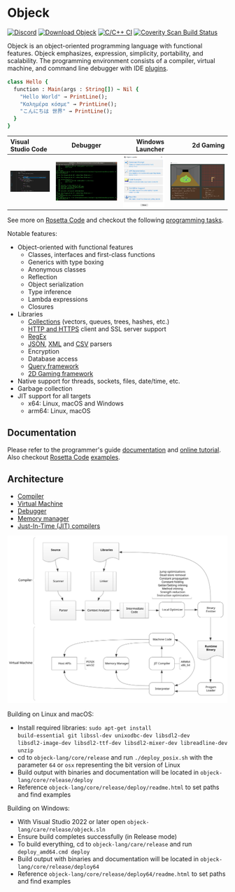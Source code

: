 # Objeck

[![Discord](https://badgen.net/badge/icon/discord?icon=discord&label)](https://discord.gg/uPBqjWSW)
[![Download Objeck](https://img.shields.io/sourceforge/dt/objeck-lang.svg)](https://sourceforge.net/projects/objeck-lang/)
[![C/C++ CI](https://github.com/objeck/objeck-lang/actions/workflows/c-cpp.yml/badge.svg)](https://github.com/objeck/objeck-lang/actions/workflows/c-cpp.yml)
[![Coverity Scan Build Status](https://img.shields.io/coverity/scan/10314.svg)](https://scan.coverity.com/projects/objeck)

Objeck is an object-oriented programming language with functional features. Objeck emphasizes, expression, simplicity, portability, and scalability. The programming environment consists of a compiler, virtual machine, and command line debugger with IDE [plugins](https://github.com/objeck/objeck-lsp).

```ruby
class Hello {
  function : Main(args : String[]) ~ Nil {
    "Hello World" → PrintLine();
    "Καλημέρα κόσμε" → PrintLine();
    "こんにちは 世界" → PrintLine();
  }
}
```

| Visual Studio Code | Debugger | Windows Launcher | 2d Gaming | 
| :--- | :----: | ---: | ---: | 
![alt text](images/web/comp.png "Visual Studio Code") | ![alt text](images/web/debug.jpg "Command line debugger") | ![alt text](images/web/launch.png "Windows Launcher") | ![alt text](images/web/crawler.png "Web Crawler") |

See more on [Rosetta Code](http://rosettacode.org/wiki/Category:Objeck) and checkout the following [programming tasks](programs/rc).

Notable features:
* Object-oriented with functional features
  * Classes, interfaces and first-class functions
  * Generics with type boxing
  * Anonymous classes 
  * Reflection 
  * Object serialization 
  * Type inference
  * Lambda expressions
  * Closures
* Libraries 
  * [Collections](https://github.com/objeck/objeck-lang/blob/master/core/compiler/lib_src/gen_collect.obs) (vectors, queues, trees, hashes, etc.)
  * [HTTP and HTTPS](https://github.com/objeck/objeck-lang/blob/master/core/compiler/lib_src/net.obs) client and SSL server support
  * [RegEx](https://github.com/objeck/objeck-lang/blob/master/core/compiler/lib_src/regex.obs)
  * [JSON](https://github.com/objeck/objeck-lang/blob/master/core/compiler/lib_src/json.obs), [XML](https://github.com/objeck/objeck-lang/blob/master/core/compiler/lib_src/xml.obs) and [CSV](https://github.com/objeck/objeck-lang/blob/master/core/compiler/lib_src/csv.obs) parsers
  * Encryption
  * Database access
  * [Query framework](https://github.com/objeck/objeck-lang/blob/master/core/compiler/lib_src/query.obs)
  * [2D Gaming framework](https://github.com/objeck/objeck-lang/blob/master/core/compiler/lib_src/sdl_game.obs)
* Native support for threads, sockets, files, date/time, etc.
* Garbage collection
* JIT support for all targets
  * x64: Linux, macOS and Windows
  * arm64: Linux, macOS

## Documentation
Please refer to the programmer's guide [documentation](https://www.objeck.org/doc/api/index.html) and [online tutorial](https://www.objeck.org/getting_started.html). Also checkout [Rosetta Code](http://rosettacode.org/wiki/Category:Objeck) [examples](programs/rc).

## Architecture
* [Compiler](https://github.com/objeck/objeck-lang/blob/master/core/compiler)
* [Virtual Machine](https://github.com/objeck/objeck-lang/blob/master/core/vm)
* [Debugger](https://github.com/objeck/objeck-lang/blob/master/core/debugger)
* [Memory manager](https://github.com/objeck/objeck-lang/blob/master/core/vm/arch)
* [Just-In-Time (JIT) compilers](https://github.com/objeck/objeck-lang/blob/master/core/vm/arch/jit)

![alt text](images/toolchain.svg "Objeck System Architecture")

Building on Linux and macOS:
*  Install required libraries: <code>sudo apt-get install build-essential git libssl-dev unixodbc-dev libsdl2-dev libsdl2-image-dev libsdl2-ttf-dev libsdl2-mixer-dev libreadline-dev unzip</code>
*  cd to <code>objeck-lang/core/release</code> and run <code>./deploy_posix.sh</code> with the parameter <code>64</code> or <code>osx</code> representing the bit version of Linux
*  Build output with binaries and documentation will be located in <code>objeck-lang/core/release/deploy</code>
*  Reference <code>objeck-lang/core/release/deploy/readme.html</code> to set paths and find examples

Building on Windows:
*  With Visual Studio 2022 or later open <code>objeck-lang/care/release/objeck.sln</code>
*  Ensure build completes successfully (in Release mode)
*  To build everything, cd to <code>objeck-lang/care/release</code> and run <code>deploy_amd64.cmd deploy</code>
*  Build output with binaries and documentation will be located in <code>objeck-lang/core/release/deploy64</code>
*  Reference <code>objeck-lang/core/release/deploy64/readme.html</code> to set paths and find examples
